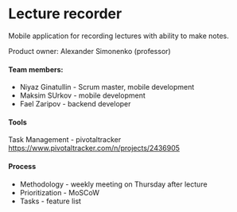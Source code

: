# Lecture recorder
Mobile application for recording lectures with ability to make notes.

Product owner: Alexander Simonenko (professor)

#### Team members:
* Niyaz Ginatullin - Scrum master, mobile development
* Maksim SUrkov - mobile development
* Fael Zaripov - backend developer

#### Tools
Task Management - pivotaltracker
https://www.pivotaltracker.com/n/projects/2436905

#### Process
* Methodology - weekly meeting on Thursday after lecture
* Prioritization - MoSCoW
* Tasks - feature list
